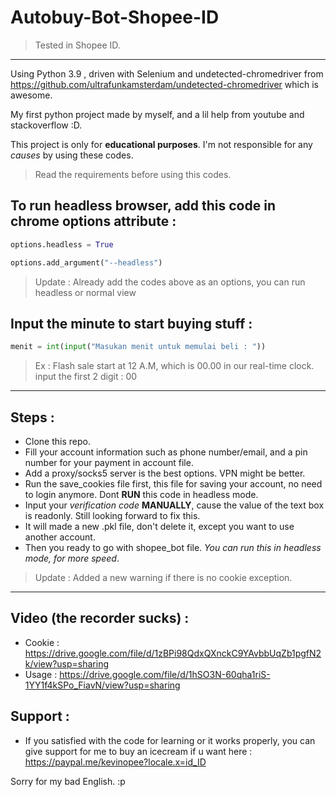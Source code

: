 # Autobuy-Bot-Shopee-ID

> Tested in Shopee ID.

-----

Using Python 3.9 , driven with Selenium and undetected-chromedriver from https://github.com/ultrafunkamsterdam/undetected-chromedriver which is awesome.

My first python project made by myself, and a lil help from youtube and stackoverflow :D.

This project is only for **educational purposes**.
I'm not responsible for any *causes* by using these codes.

> Read the requirements before using this codes.


## To run headless browser, add this code in chrome options attribute : 

```py
options.headless = True
```

```py
options.add_argument("--headless")
```

> Update : Already add the codes above as an options, you can run headless or normal view


## Input the minute to start buying stuff : 

```py
menit = int(input("Masukan menit untuk memulai beli : "))
```
> Ex : Flash sale start at 12 A.M, which is 00.00 in our real-time clock. input the first 2 digit : 00

-----

## Steps :
  - Clone this repo.
  - Fill your account information such as phone number/email, and a pin number for your payment in account file.
  - Add a proxy/socks5 server is the best options. VPN might be better.
  - Run the save_cookies file first, this file for saving your account, no need to login anymore. Dont **RUN** this code in headless mode.
  - Input your *verification code* **MANUALLY**, cause the value of the text box is readonly. Still looking forward to fix this.
  - It will made a new .pkl file, don't delete it, except you want to use another account.
  - Then you ready to go with shopee_bot file.  *You can run this in headless mode, for more speed*.
  
 
 > Update : Added a new warning if there is no cookie exception.
 
 -----
 
 ## Video (the recorder sucks) :
  - Cookie : https://drive.google.com/file/d/1zBPi98QdxQXnckC9YAvbbUqZb1pgfN2k/view?usp=sharing
  - Usage  : https://drive.google.com/file/d/1hSO3N-60qha1riS-1YY1f4kSPo_FiavN/view?usp=sharing
 
 ## Support :
 - If you satisfied with the code for learning or it works properly, you can give support for me to buy an icecream if u want here : https://paypal.me/kevinopee?locale.x=id_ID
 
 Sorry for my bad English. :p
